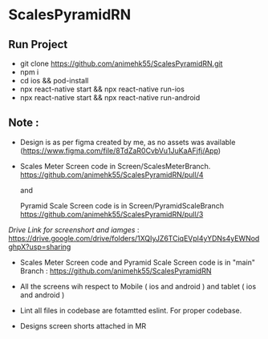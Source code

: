 # ScalesPyramidRN

## Run Project

- git clone https://github.com/animehk55/ScalesPyramidRN.git
- npm i
- cd ios && pod-install
- npx react-native start && npx react-native run-ios
- npx react-native start && npx react-native run-android



## Note :

- Design is as per figma created by me, as no assets was available (https://www.figma.com/file/8TdZaR0CvbVu1JuKaAFjfj/App)

- Scales Meter Screen code in Screen/ScalesMeterBranch. https://github.com/animehk55/ScalesPyramidRN/pull/4 

  and 

  Pyramid Scale Screen code is in Screen/PyramidScaleBranch https://github.com/animehk55/ScalesPyramidRN/pull/3

 *Drive Link for screenshort and iamges* : https://drive.google.com/drive/folders/1XQIyJZ6TCiqEVpl4yYDNs4yEWNodghpX?usp=sharing

- Scales Meter Screen code and Pyramid Scale Screen code is in "main" Branch : https://github.com/animehk55/ScalesPyramidRN

- All the screens wih respect to Mobile ( ios and android ) and tablet ( ios and android ) 

- Lint all files in codebase are fotamtted eslint. For proper codebase.

- Designs screen shorts attached in MR 
   
